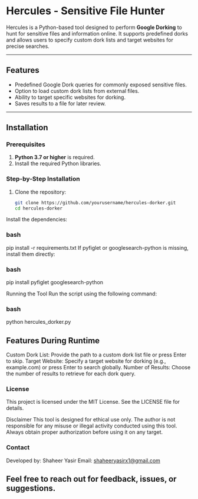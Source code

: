 # Hercules - Sensitive File Hunter

Hercules is a Python-based tool designed to perform **Google Dorking** to hunt for sensitive files and information online. It supports predefined dorks and allows users to specify custom dork lists and target websites for precise searches.

---

## Features

- Predefined Google Dork queries for commonly exposed sensitive files.
- Option to load custom dork lists from external files.
- Ability to target specific websites for dorking.
- Saves results to a file for later review.

---

## Installation

### Prerequisites
1. **Python 3.7 or higher** is required.
2. Install the required Python libraries.

### Step-by-Step Installation
1. Clone the repository:
   ```bash
   git clone https://github.com/yourusername/hercules-dorker.git
   cd hercules-dorker

Install the dependencies:

### bash
pip install -r requirements.txt
If pyfiglet or googlesearch-python is missing, install them directly:

### bash
pip install pyfiglet googlesearch-python

Running the Tool
Run the script using the following command:

### bash
python hercules_dorker.py

## Features During Runtime
Custom Dork List: Provide the path to a custom dork list file or press Enter to skip.
Target Website: Specify a target website for dorking (e.g., example.com) or press Enter to search globally.
Number of Results: Choose the number of results to retrieve for each dork query.

### License
This project is licensed under the MIT License. See the LICENSE file for details.

Disclaimer
This tool is designed for ethical use only. The author is not responsible for any misuse or illegal activity conducted using this tool. Always obtain proper authorization before using it on any target.

### Contact
Developed by: Shaheer Yasir
Email: shaheeryasirx1@gmail.com

## Feel free to reach out for feedback, issues, or suggestions.

